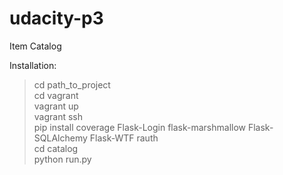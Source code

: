# udacity-p3
Item Catalog

Installation:
> cd path_to_project  
> cd vagrant  
> vagrant up  
> vagrant ssh  
> pip install coverage Flask-Login flask-marshmallow Flask-SQLAlchemy Flask-WTF rauth  
> cd catalog  
> python run.py
